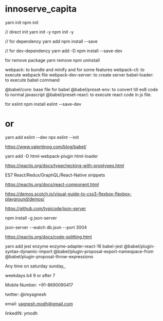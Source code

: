 # innoserve_capita

yarn init
npm init

// direct init
yarn init -y
npm init -y

// for dependency
yarn add <package-name>
npm install --save <package-name>

// for dev-dependency
yarn add -D <package-name>
npm install --save-dev <package-name>

for remove package
yarn remove <package-name>
npm uninstall <package-name>

webpack: to bundle and minify and for some features
webpack-cli: to execute webpack file
webpack-dev-server: to create server
babel-loader: to execute babel command

@babel/core: base file for babel
@babel/preset-env: to convert till es8 code to normal javascript
@babel/preset-react: to execute react code in js file.

for eslint
npm install eslint --save-dev

# or

yarn add eslint --dev
npx eslint --init

https://www.valentinog.com/blog/babel/

yarn add -D html-webpack-plugin html-loader

https://reactjs.org/docs/typechecking-with-proptypes.html

ES7 React/Redux/GraphQL/React-Native snippets

https://reactjs.org/docs/react-component.html

https://demos.scotch.io/visual-guide-to-css3-flexbox-flexbox-playground/demos/

https://github.com/typicode/json-server

npm install -g json-server

json-server --watch db.json --port 3004

https://reactjs.org/docs/code-splitting.html

yarn add jest enzyme enzyme-adapter-react-16 babel-jest @babel/plugin-syntax-dynamic-import @babel/plugin-proposal-export-namespace-from @babel/plugin-proposal-throw-expressions

Any time on saturday sunday,,

weekdays b4 9 or after 7

Mobile Number: +91-8690090417

twitter: @imyagnesh

email: yagnesh.modh@gmail.com

linkedIN: ymodh
